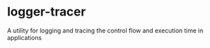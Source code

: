 logger-tracer
=============

A utility for logging and tracing the control flow and execution time in applications
